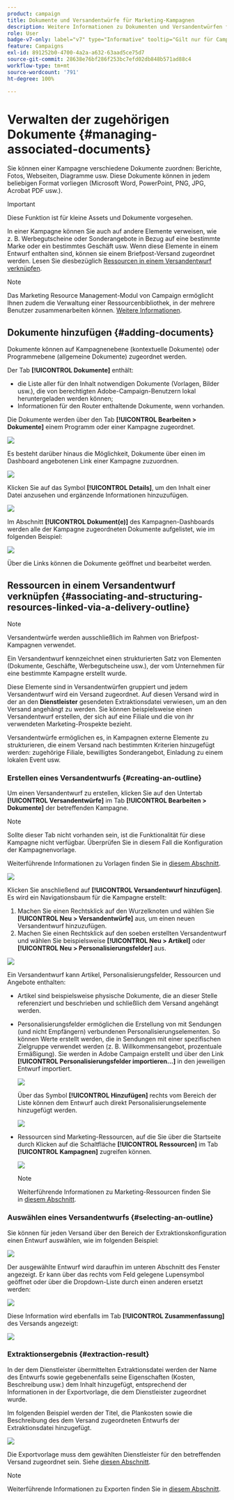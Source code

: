 ```yaml
---
product: campaign
title: Dokumente und Versandentwürfe für Marketing-Kampagnen
description: Weitere Informationen zu Dokumenten und Versandentwürfen für Marketing-Kampagnen
role: User
badge-v7-only: label="v7" type="Informative" tooltip="Gilt nur für Campaign Classic v7"
feature: Campaigns
exl-id: 891252b0-4700-4a2a-a632-63aad5ce75d7
source-git-commit: 28638e76bf286f253bc7efd02db848b571ad88c4
workflow-type: tm+mt
source-wordcount: '791'
ht-degree: 100%

---
```


# Verwalten der zugehörigen Dokumente {#managing-associated-documents}

Sie können einer Kampagne verschiedene Dokumente zuordnen: Berichte, Fotos, Webseiten, Diagramme usw. Diese Dokumente können in jedem beliebigen Format vorliegen (Microsoft Word, PowerPoint, PNG, JPG, Acrobat PDF usw.).

>[!IMPORTANT]
>
>Diese Funktion ist für kleine Assets und Dokumente vorgesehen.

In einer Kampagne können Sie auch auf andere Elemente verweisen, wie z. B. Werbegutscheine oder Sonderangebote in Bezug auf eine bestimmte Marke oder ein bestimmtes Geschäft usw. Wenn diese Elemente in einem Entwurf enthalten sind, können sie einem Briefpost-Versand zugeordnet werden. Lesen Sie diesbezüglich [Ressourcen in einem Versandentwurf verknüpfen](#associating-and-structuring-resources-linked-via-a-delivery-outline).

>[!NOTE]
>
>Das Marketing Resource Management-Modul von Campaign ermöglicht Ihnen zudem die Verwaltung einer Ressourcenbibliothek, in der mehrere Benutzer zusammenarbeiten können. [Weitere Informationen](../../mrm/using/managing-marketing-resources.md).

## Dokumente hinzufügen {#adding-documents}

Dokumente können auf Kampagnenebene (kontextuelle Dokumente) oder Programmebene (allgemeine Dokumente) zugeordnet werden.

Der Tab **[!UICONTROL Dokumente]** enthält:

* die Liste aller für den Inhalt notwendigen Dokumente (Vorlagen, Bilder usw.), die von berechtigten Adobe-Campaign-Benutzern lokal heruntergeladen werden können;
* Informationen für den Router enthaltende Dokumente, wenn vorhanden.

Die Dokumente werden über den Tab **[!UICONTROL Bearbeiten > Dokumente]** einem Programm oder einer Kampagne zugeordnet.

![](assets/s_ncs_user_op_add_document.png)

Es besteht darüber hinaus die Möglichkeit, Dokumente über einen im Dashboard angebotenen Link einer Kampagne zuzuordnen.

![](assets/add_a_document_in_op.png)

Klicken Sie auf das Symbol **[!UICONTROL Details]**, um den Inhalt einer Datei anzusehen und ergänzende Informationen hinzuzufügen.

![](assets/s_ncs_user_op_add_document_details.png)

Im Abschnitt **[!UICONTROL Dokument(e)]** des Kampagnen-Dashboards werden alle der Kampagne zugeordneten Dokumente aufgelistet, wie im folgenden Beispiel:

![](assets/s_ncs_user_op_edit_document.png)

Über die Links können die Dokumente geöffnet und bearbeitet werden.

## Ressourcen in einem Versandentwurf verknüpfen {#associating-and-structuring-resources-linked-via-a-delivery-outline}

>[!NOTE]
>
>Versandentwürfe werden ausschließlich im Rahmen von Briefpost-Kampagnen verwendet.

Ein Versandentwurf kennzeichnet einen strukturierten Satz von Elementen (Dokumente, Geschäfte, Werbegutscheine usw.), der vom Unternehmen für eine bestimmte Kampagne erstellt wurde.

Diese Elemente sind in Versandentwürfen gruppiert und jedem Versandentwurf wird ein Versand zugeordnet. Auf diesen Versand wird in der an den **Dienstleister** gesendeten Extraktionsdatei verwiesen, um an den Versand angehängt zu werden. Sie können beispielsweise einen Versandentwurf erstellen, der sich auf eine Filiale und die von ihr verwendeten Marketing-Prospekte bezieht.

Versandentwürfe ermöglichen es, in Kampagnen externe Elemente zu strukturieren, die einem Versand nach bestimmten Kriterien hinzugefügt werden: zugehörige Filiale, bewilligtes Sonderangebot, Einladung zu einem lokalen Event usw.

### Erstellen eines Versandentwurfs {#creating-an-outline}

Um einen Versandentwurf zu erstellen, klicken Sie auf den Untertab **[!UICONTROL Versandentwürfe]** im Tab **[!UICONTROL Bearbeiten > Dokumente]** der betreffenden Kampagne.

>[!NOTE]
>
>Sollte dieser Tab nicht vorhanden sein, ist die Funktionalität für diese Kampagne nicht verfügbar. Überprüfen Sie in diesem Fall die Konfiguration der Kampagnenvorlage.
>   
>Weiterführende Informationen zu Vorlagen finden Sie in [diesem Abschnitt](../../campaign/using/marketing-campaign-templates.md#campaign-templates).

![](assets/s_ncs_user_op_composition_link.png)

Klicken Sie anschließend auf **[!UICONTROL Versandentwurf hinzufügen]**. Es wird ein Navigationsbaum für die Kampagne erstellt:

1. Machen Sie einen Rechtsklick auf den Wurzelknoten und wählen Sie **[!UICONTROL Neu > Versandentwürfe]** aus, um einen neuen Versandentwurf hinzuzufügen.
1. Machen Sie einen Rechtsklick auf den soeben erstellten Versandentwurf und wählen Sie beispielsweise **[!UICONTROL Neu > Artikel]** oder **[!UICONTROL Neu > Personalisierungsfelder]** aus.

![](assets/s_ncs_user_op_add_composition.png)

Ein Versandentwurf kann Artikel, Personalisierungsfelder, Ressourcen und Angebote enthalten:

* Artikel sind beispielsweise physische Dokumente, die an dieser Stelle referenziert und beschrieben und schließlich dem Versand angehängt werden.
* Personalisierungsfelder ermöglichen die Erstellung von mit Sendungen (und nicht Empfängern) verbundenen Personalisierungselementen. So können Werte erstellt werden, die in Sendungen mit einer spezifischen Zielgruppe verwendet werden (z. B. Willkommensangebot, prozentuale Ermäßigung). Sie werden in Adobe Campaign erstellt und über den Link **[!UICONTROL Personalisierungsfelder importieren...]** in den jeweiligen Entwurf importiert.

  ![](assets/s_ncs_user_op_add_composition_field.png)

  Über das Symbol **[!UICONTROL Hinzufügen]** rechts vom Bereich der Liste können dem Entwurf auch direkt Personalisierungselemente hinzugefügt werden.

  ![](assets/s_ncs_user_op_add_composition_field_button.png)

* Ressourcen sind Marketing-Ressourcen, auf die Sie über die Startseite durch Klicken auf die Schaltfläche **[!UICONTROL Ressourcen]** im Tab **[!UICONTROL Kampagnen]** zugreifen können.

  ![](assets/s_ncs_user_mkg_resource_ovv.png)

  >[!NOTE]
  >
  >Weiterführende Informationen zu Marketing-Ressourcen finden Sie in [diesem Abschnitt](../../mrm/using/managing-marketing-resources.md).

### Auswählen eines Versandentwurfs {#selecting-an-outline}

Sie können für jeden Versand über den Bereich der Extraktionskonfiguration einen Entwurf auswählen, wie im folgenden Beispiel:

![](assets/s_ncs_user_op_select_composition.png)

Der ausgewählte Entwurf wird daraufhin im unteren Abschnitt des Fenster angezeigt. Er kann über das rechts vom Feld gelegene Lupensymbol geöffnet oder über die Dropdown-Liste durch einen anderen ersetzt werden:

![](assets/s_ncs_user_op_select_composition_b.png)

Diese Information wird ebenfalls im Tab **[!UICONTROL Zusammenfassung]** des Versands angezeigt:

![](assets/s_ncs_user_op_select_composition_c.png)

### Extraktionsergebnis {#extraction-result}

In der dem Dienstleister übermittelten Extraktionsdatei werden der Name des Entwurfs sowie gegebenenfalls seine Eigenschaften (Kosten, Beschreibung usw.) dem Inhalt hinzugefügt, entsprechend der Informationen in der Exportvorlage, die dem Dienstleister zugeordnet wurde.

Im folgenden Beispiel werden der Titel, die Plankosten sowie die Beschreibung des dem Versand zugeordneten Entwurfs der Extraktionsdatei hinzugefügt.

![](assets/s_ncs_user_op_composition_in_export_template.png)

Die Exportvorlage muss dem gewählten Dienstleister für den betreffenden Versand zugeordnet sein. Siehe [diesen Abschnitt](../../campaign/using/providers--stocks-and-budgets.md#creating-service-providers-and-their-cost-structures).

>[!NOTE]
>
>Weiterführende Informationen zu Exporten finden Sie in [diesem Abschnitt](../../platform/using/get-started-data-import-export.md).
